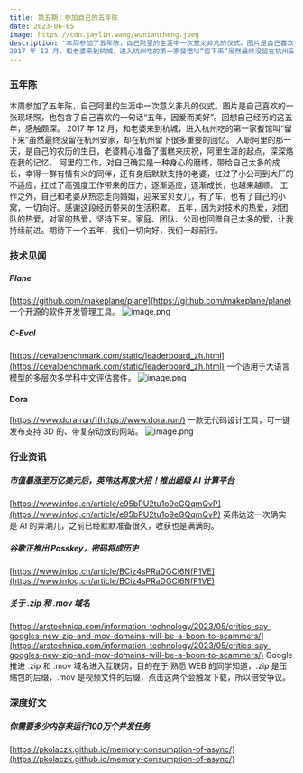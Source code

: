 ```yaml
---
title: 第五期：参加自己的五年陈
date: 2023-06-05
image: https://cdn.jaylin.wang/wuniancheng.jpeg
description: '本周参加了五年陈，自己阿里的生涯中一次意义非凡的仪式。图片是自己喜欢的一张现场照，也包含了自己喜欢的一句话“五年，因爱而美好”。回想自己经历的这五年，感触颇深。
2017 年 12 月，和老婆来到杭城，进入杭州吃的第一家餐馆叫“留下来”虽然最终没留在杭州安家，却在杭州留下很多重要的回忆'
---
```


### 五年陈

本周参加了五年陈，自己阿里的生涯中一次意义非凡的仪式。图片是自己喜欢的一张现场照，也包含了自己喜欢的一句话“五年，因爱而美好”。回想自己经历的这五年，感触颇深。
2017 年 12 月，和老婆来到杭城，进入杭州吃的第一家餐馆叫“留下来”虽然最终没留在杭州安家，却在杭州留下很多重要的回忆。
入职阿里的那一天，是自己的农历的生日，老婆精心准备了蛋糕来庆祝，阿里生涯的起点，深深烙在我的记忆。
阿里的工作，对自己确实是一种身心的磨练，带给自己太多的成长，幸得一群有情有义的同伴，还有身后默默支持的老婆，扛过了小公司到大厂的不适应，扛过了高强度工作带来的压力，逐渐适应，逐渐成长，也越来越顺。
工作之外，自己和老婆从热恋走向婚姻，迎来宝贝女儿，有了车，也有了自己的小窝，一切向好。感谢这段经历带来的生活积累。
五年，因为对技术的热爱，对团队的热爱，对家的热爱，坚持下来。家庭、团队、公司也回赠自己太多的爱，让我持续前进。期待下一个五年，我们一切向好，我们一起前行。

### 技术见闻

##### Plane

[https://github.com/makeplane/plane](https://github.com/makeplane/plane)
一个开源的软件开发管理工具。
![image.png](https://cdn.jaylin.wang/weekly/5_1.png)

##### C-Eval

[https://cevalbenchmark.com/static/leaderboard_zh.html](https://cevalbenchmark.com/static/leaderboard_zh.html)
一个适用于大语言模型的多层次多学科中文评估套件。
![image.png](https://cdn.jaylin.wang/weekly/5_1.png)

#### Dora

[https://www.dora.run/](https://www.dora.run/)
一款无代码设计工具，可一键发布支持 3D 的、带复杂动效的网站。
![image.png](https://cdn.jaylin.wang/weekly/5_3.png)

### 行业资讯

##### 市值暴涨至万亿美元后，英伟达再放大招！推出超级 AI 计算平台

[https://www.infoq.cn/article/e95bPU2tu1o9eGQqmQvP](https://www.infoq.cn/article/e95bPU2tu1o9eGQqmQvP)
英伟达这一次确实是 AI 的弄潮儿，之前已经默默准备很久，收获也是满满的。

##### 谷歌正推出 Passkey，密码将成历史

[https://www.infoq.cn/article/BCiz4sPRaDGCl6NfP1VE](https://www.infoq.cn/article/BCiz4sPRaDGCl6NfP1VE)

##### 关于 .zip 和 .mov 域名

[https://arstechnica.com/information-technology/2023/05/critics-say-googles-new-zip-and-mov-domains-will-be-a-boon-to-scammers/](https://arstechnica.com/information-technology/2023/05/critics-say-googles-new-zip-and-mov-domains-will-be-a-boon-to-scammers/)
Google 推进 .zip 和 .mov 域名进入互联网，目的在于 熟悉 WEB 的同学知道，.zip 是压缩包的后缀，.mov 是视频文件的后缀，点击这两个会触发下载，所以倍受争议。

### 深度好文

##### 你需要多少内存来运行100万个并发任务

[https://pkolaczk.github.io/memory-consumption-of-async/](https://pkolaczk.github.io/memory-consumption-of-async/)

